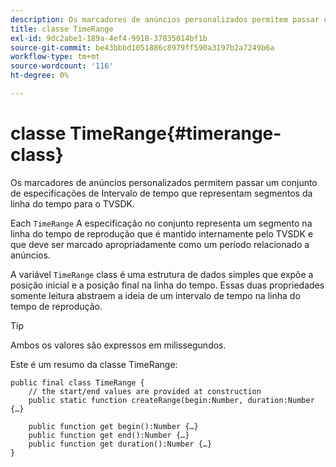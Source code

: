 ```yaml
---
description: Os marcadores de anúncios personalizados permitem passar um conjunto de especificações de Intervalo de tempo que representam segmentos da linha do tempo para o TVSDK.
title: classe TimeRange
exl-id: 9dc2abe1-189a-4ef4-9918-37835014bf1b
source-git-commit: be43bbbd1051886c8979ff590a3197b2a7249b6a
workflow-type: tm+mt
source-wordcount: '116'
ht-degree: 0%

---
```


# classe TimeRange{#timerange-class}

Os marcadores de anúncios personalizados permitem passar um conjunto de especificações de Intervalo de tempo que representam segmentos da linha do tempo para o TVSDK.

<!--<a id="section_42EB6D62627A424ABA250E3246EFEFC3"></a>-->

Each `TimeRange` A especificação no conjunto representa um segmento na linha do tempo de reprodução que é mantido internamente pelo TVSDK e que deve ser marcado apropriadamente como um período relacionado a anúncios.

A variável `TimeRange` class é uma estrutura de dados simples que expõe a posição inicial e a posição final na linha do tempo. Essas duas propriedades somente leitura abstraem a ideia de um intervalo de tempo na linha do tempo de reprodução.

>[!TIP]
>
>Ambos os valores são expressos em milissegundos.

Este é um resumo da classe TimeRange:

```
public final class TimeRange {
    // the start/end values are provided at construction 
    public static function createRange(begin:Number, duration:Number {…}
 
    public function get begin():Number {…}
    public function get end():Number {…}
    public function get duration():Number {…}
}
```
